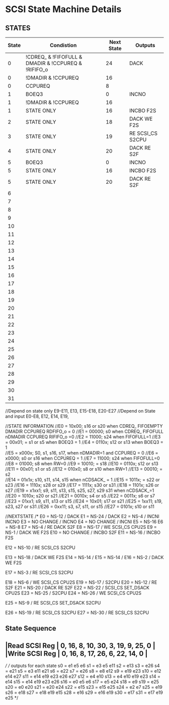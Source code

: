 # SCSI State Machine Details

## STATES

| State | Condistion                                          | Next State | Outputs          |
| ----- | --------------------------------------------------- | ---------- | ---------------- |
| 0     | !CDREQ_ & !FIFOFULL & DMADIR & !CCPUREQ & !RIFIFO_o | 24         | DACK             |
| 0     | !DMADIR & !CCPUREQ                                  | 16         |                  |
| 0     | CCPUREQ                                             | 8          |                  |
| 1     | BOEQ3                                               | 0          | INCNO            |
| 1     | !DMADIR & !CCPUREQ                                  | 16         |                  |
| 1     | STATE ONLY                                          | 16         | INCBO F2S        |
| 2     | STATE ONLY                                          | 18         | DACK WE F2S      |
| 3     | STATE ONLY                                          | 19         | RE SCSI_CS S2CPU |
| 4     | STATE ONLY                                          | 20         | DACK RE S2F      |
| 5     | BOEQ3                                               | 0          | INCNO            |
| 5     | STATE ONLY                                          | 16         | INCBO F2S        |
| 5     | STATE ONLY                                          | 20         | DACK RE S2F      |
| 6     |                                                     |            |                  |
| 7     |                                                     |            |                  |
| 8     |                                                     |            |                  |
| 9     |                                                     |            |                  |
| 10    |                                                     |            |                  |
| 11    |                                                     |            |                  |
| 12    |                                                     |            |                  |
| 13    |                                                     |            |                  |
| 14    |                                                     |            |                  |
| 15    |                                                     |            |                  |
| 16    |                                                     |            |                  |
| 17    |                                                     |            |                  |
| 18    |                                                     |            |                  |
| 19    |                                                     |            |                  |
| 20    |                                                     |            |                  |
| 21    |                                                     |            |                  |
| 22    |                                                     |            |                  |
| 23    |                                                     |            |                  |
| 24    |                                                     |            |                  |
| 25    |                                                     |            |                  |
| 26    |                                                     |            |                  |
| 27    |                                                     |            |                  |
| 28    |                                                     |            |                  |
| 29    |                                                     |            |                  |
| 30    |                                                     |            |                  |
| 31    |                                                     |            |                  |




//Depend on state only E9-E11, E13, E15-E18, E20-E27
//Depend on State and input E0-E8, E12, E14, E19,

//STATE INFORMATION
//E0  = 10x00; s16 or s20 when CDREQ_ FIFOEMPTY DMADIR CCPUREQ RDFIFO_o = 0 
//E1  = 00000; s0 when CDREQ_ FIFOFULL nDMADIR  CCPUREQ RIFIFO_o =0
//E2  = 11000; s24 when FIFOFULL=1
//E3  = 00x01; = s1 or s5 when BOEQ3 = 1
//E4  = 0110x; s12 or s13 when BOEQ3 = 1   
//E5  = x000x; S0, s1, s16, s17, when nDMADIR=1 and CCPUREQ = 0
//E6  = x0000; s0 or s16 when CCPUREQ = 1
//E7  = 11000; s24 when FIFOFULL=0
//E8  = 01000; s8 when RW=0
//E9  = 10010; = s18
//E10 = 0110x; s12 or s13
//E11 = 00x01; s1 or s5
//E12 = 010x0; s8 or s10 when RW=1
//E13 = 00010; = s2     
//E14 = 01x1x; s10, s11, s14, s15 when nCDSACK_ = 1
//E15 = 1011x; = s22 or s23
//E16 = 1110x; s28 or s29
//E17 = 1111x; s30 or s31
//E18 = 1101x; s26 or s27
//E19 = x1xx1; s9, s11, s13, s15, s25, s27, s29 s31 when nCDSACK_=1
//E20 = 1010x; s20 or s21
//E21 = 0010x; s4 or s5
//E22 = 0011x; s6 or s7
//E23 = 01xx1; s9, s11, s13 or s15
//E24 = 10x01; s17 or s21
//E25 = 1xx11; s19, s23, s27 or  s31
//E26 = 0xx11; s3, s7, s11, or s15
//E27 = 0101x; s10 or s11

//NEXTSTATE
/*
E0  = NS-12       / DACK
E1  = NS-24       / DACK
E2  = NS-4        / INCNI INCNO
E3  = NO CHANGE   / INCNO
E4  = NO CHANGE   / INCNI
E5  = NS-16
E6  = NS-8
E7  = NS-4        / RE DACK S2F
E8  = NS-17       / WE SCSI_CS CPU2S
E9  = NS-1        / DACK WE F2S
E10 = NO CHANGE   / INCBO S2F
E11 = NS-16       / INCBO F2S

E12 = NS-10       / RE SCSI_CS S2CPU

E13 = NS-18       / DACK WE F2S
E14 = NS-14       / 
E15 = NS-14       /
E16 = NS-2        / DACK WE F2S

E17 = NS-3        / RE SCSI_CS S2CPU

E18 = NS-6        / WE SCSI_CS CPU2S
E19 = NS-17       / S2CPU
E20 = NS-12       / RE S2F
E21 = NS-20       / DACK RE S2F
E22 = NS-22       / SCSI_CS SET_DSACK CPU2S
E23 = NS-25       / S2CPU
E24 = NS-26       / WE SCSI_CS CPU2S

E25 = NS-9        / RE SCSI_CS SET_DSACK S2CPU

E26 = NS-19       / RE SCSI_CS S2CPU
E27 = NS-30       / RE SCSI_CS S2CPU


State Sequence
------------------------------------------------------
|Read SCSI Reg  | 0, 16, 8, 10, 30, 3, 19, 9, 25, 0  |
|Write SCSI Reg | 0, 16, 8, 17, 26, 6, 22, 14, 0     |
------------------------------------------------------


*/
/* outputs for each state
s0 = e1 e5 e6
s1 = e3 e5 e11
s2 = e13
s3 = e26
s4 = e21
s5 = e3 e11 e21
s6 = e22
s7 = e26
s8 = e8 e12
s9 = e19 e23
s10 = e12 e14 e27
s11 = e14 e19 e23 e26 e27 
s12 = e4 e10
s13 = e4 e10 e19 e23
s14 = e14
s15 = e14 e19 e23 e26
s16 = e0 e5 e6
s17 = e5 e24
s18 = e9
s19 = e25
s20 = e0 e20
s21 = e20 e24
s22 = e15
s23 = e15 e25
s24 = e2 e7
s25 = e19
s26 = e18
s27 = e18 e19 e15
s28 = e16
s29 = e16 e19
s30 = e17
s31 = e17 e19 e25
*/